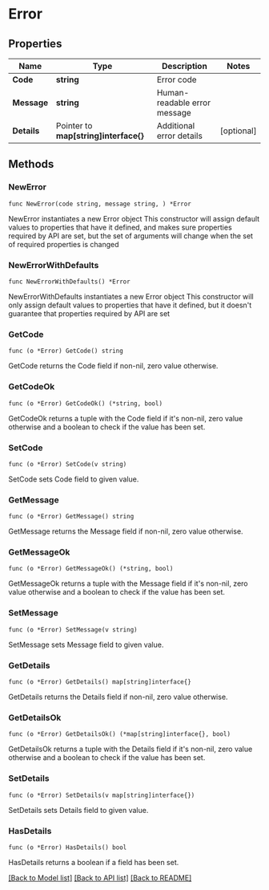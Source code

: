 # Error

## Properties

Name | Type | Description | Notes
------------ | ------------- | ------------- | -------------
**Code** | **string** | Error code | 
**Message** | **string** | Human-readable error message | 
**Details** | Pointer to **map[string]interface{}** | Additional error details | [optional] 

## Methods

### NewError

`func NewError(code string, message string, ) *Error`

NewError instantiates a new Error object
This constructor will assign default values to properties that have it defined,
and makes sure properties required by API are set, but the set of arguments
will change when the set of required properties is changed

### NewErrorWithDefaults

`func NewErrorWithDefaults() *Error`

NewErrorWithDefaults instantiates a new Error object
This constructor will only assign default values to properties that have it defined,
but it doesn't guarantee that properties required by API are set

### GetCode

`func (o *Error) GetCode() string`

GetCode returns the Code field if non-nil, zero value otherwise.

### GetCodeOk

`func (o *Error) GetCodeOk() (*string, bool)`

GetCodeOk returns a tuple with the Code field if it's non-nil, zero value otherwise
and a boolean to check if the value has been set.

### SetCode

`func (o *Error) SetCode(v string)`

SetCode sets Code field to given value.


### GetMessage

`func (o *Error) GetMessage() string`

GetMessage returns the Message field if non-nil, zero value otherwise.

### GetMessageOk

`func (o *Error) GetMessageOk() (*string, bool)`

GetMessageOk returns a tuple with the Message field if it's non-nil, zero value otherwise
and a boolean to check if the value has been set.

### SetMessage

`func (o *Error) SetMessage(v string)`

SetMessage sets Message field to given value.


### GetDetails

`func (o *Error) GetDetails() map[string]interface{}`

GetDetails returns the Details field if non-nil, zero value otherwise.

### GetDetailsOk

`func (o *Error) GetDetailsOk() (*map[string]interface{}, bool)`

GetDetailsOk returns a tuple with the Details field if it's non-nil, zero value otherwise
and a boolean to check if the value has been set.

### SetDetails

`func (o *Error) SetDetails(v map[string]interface{})`

SetDetails sets Details field to given value.

### HasDetails

`func (o *Error) HasDetails() bool`

HasDetails returns a boolean if a field has been set.


[[Back to Model list]](../README.md#documentation-for-models) [[Back to API list]](../README.md#documentation-for-api-endpoints) [[Back to README]](../README.md)


